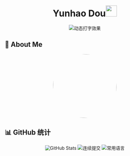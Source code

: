 <h1 align="center">Yunhao Dou<img src="https://media.giphy.com/media/hvRJCLFzcasrR4ia7z/giphy.gif" width="35"></h1>

<div align="center">
  <img src="https://readme-typing-svg.demolab.com?font=Fira+Code&pause=1000&color=00F72D&width=435&lines=Hello+World!+%F0%9F%91%8B;Welcome+to+my+GitHub+Profile!" alt="动态打字效果" />
</div>

## 🌟 About Me

<!-- 3D旋转头像（需要替换图片链接） -->
<div align="center">
  <img src="https://i.imgur.com/your-photo.jpg" width="200" height="200" style="border-radius: 50%; animation: rotate 10s linear infinite;"/>
</div>

<!-- CSS动画 -->
<style>
  @keyframes rotate {
    0% { transform: rotate(0deg); }
    100% { transform: rotate(360deg); }
  }
  @keyframes float {
    0% { transform: translateY(0px); }
    50% { transform: translateY(-20px); }
    100% { transform: translateY(0px); }
  }
</style>

## 📊 GitHub 统计
<!-- 动态统计卡片 -->
<div align="center">
  <img src="https://github-readme-stats.vercel.app/api?username=你的用户名&show_icons=true&theme=radical&count_private=true" alt="GitHub Stats" style="animation: float 6s ease-in-out infinite;" />
  <img src="https://github-readme-streak-stats.herokuapp.com/?user=你的用户名&theme=radical" alt="连续提交" style="animation: float 6s ease-in-out infinite; animation-delay: 2s;" />
  <img src="https://github-readme-stats.vercel.app/api/top-langs/?username=你的用户名&layout=compact&theme=radical" alt="常用语言" style="animation: float 6s ease-in-out infinite; animation-delay: 4s;" />
</div>

